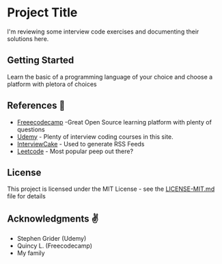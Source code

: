 # Project Title

I'm reviewing some interview code exercises and documenting their solutions here.

## Getting Started

Learn the basic of a programming language of your choice and choose a platform with pletora of choices 


## References :seedling:

* [Freeecodecamp](https://www.freecodecamp.org) -Great Open Source learning platform with plenty of questions
* [Udemy](https://www.udemy.com) - Plenty of interview coding courses in this site.
* [InterviewCake](https://www.interviewcake.com) - Used to generate RSS Feeds
* [Leetcode](https://leetcode.com) - Most popular peep out there?


## License

This project is licensed under the MIT License - see the [LICENSE-MIT.md](https://choosealicense.com/licenses/mit/) file for details

## Acknowledgments :v:

* Stephen Grider (Udemy)
* Quincy L. (Freecodecamp)
* My family
